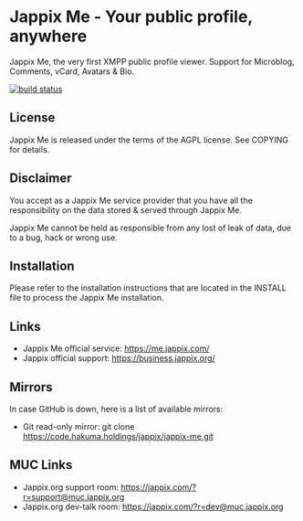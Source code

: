 Jappix Me - Your public profile, anywhere
=========================================

Jappix Me, the very first XMPP public profile viewer. Support for Microblog, Comments, vCard, Avatars & Bio.


[![build status](https://ci.hakuma.holdings/projects/12/status.png?ref=master)](https://ci.hakuma.holdings/projects/12?ref=master)


License
-------

Jappix Me is released under the terms of the AGPL license. See COPYING for details.


Disclaimer
----------

You accept as a Jappix Me service provider that you have all the responsibility on the data stored & served through Jappix Me.

Jappix Me cannot be held as responsible from any lost of leak of data, due to a bug, hack or wrong use.


Installation
------------

Please refer to the installation instructions that are located in the INSTALL file to process the Jappix Me installation.


Links
-----

* Jappix Me official service: https://me.jappix.com/
* Jappix official support: https://business.jappix.org/


Mirrors
-------

In case GitHub is down, here is a list of available mirrors:

* Git read-only mirror: git clone https://code.hakuma.holdings/jappix/jappix-me.git


MUC Links
---------

* Jappix.org support room: https://jappix.com/?r=support@muc.jappix.org
* Jappix.org dev-talk room: https://jappix.com/?r=dev@muc.jappix.org
